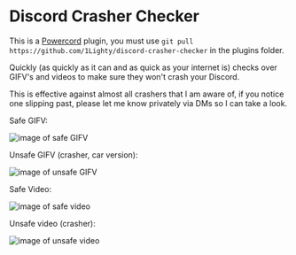 # Discord Crasher Checker

This is a [Powercord](https://powercord.dev/) plugin, you must use `git pull https://github.com/1Lighty/discord-crasher-checker` in the plugins folder.

Quickly (as quickly as it can and as quick as your internet is) checks over GIFV's and videos to make sure they won't crash your Discord.

This is effective against almost all crashers that I am aware of, if you notice one slipping past, please let me know privately via DMs so I can take a look.

Safe GIFV:

![image of safe GIFV](https://i.imgur.com/GVGJH7S.gif)

Unsafe GIFV (crasher, car version):

![image of unsafe GIFV](https://i.imgur.com/4HcJh1S.gif)

Safe Video:

![image of safe video](https://i.imgur.com/9BCWt9f.gif)

Unsafe video (crasher):

![image of unsafe video](https://i.imgur.com/VcpDDns.gif)
